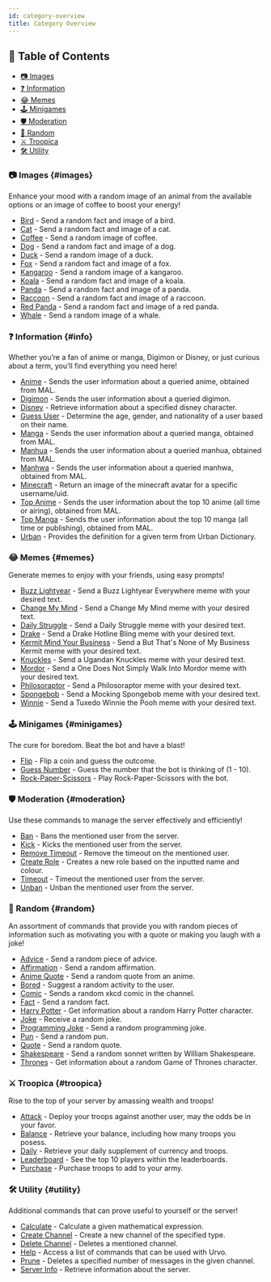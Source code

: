 ```yaml
---
id: category-overview
title: Category Overview
---
```


## 📖 Table of Contents

- [📷 Images](category-overview#images)
- [❓ Information](category-overview#information)
- [😂 Memes](category-overview#-memes)
- [🕹️ Minigames](category-overview#minigames)
- [🛡️ Moderation](category-overview#moderation)
- [🎲 Random](category-overview#random)
- [⚔️ Troopica](category-overview#troopica)
- [🛠️ Utility](category-overview#utility)

### 📷 Images {#images}

Enhance your mood with a random image of an animal from the available options or an image of coffee to boost your energy!

- [Bird](images/bird) - Send a random fact and image of a bird.
- [Cat](images/cat) - Send a random fact and image of a cat.
- [Coffee](images/coffee) - Send a random image of coffee.
- [Dog](images/dog) - Send a random fact and image of a dog.
- [Duck](images/duck) - Send a random image of a duck.
- [Fox](images/fox) - Send a random fact and image of a fox.
- [Kangaroo](images/kangaroo) - Send a random image of a kangaroo.
- [Koala](images/koala) - Send a random fact and image of a koala.
- [Panda](images/panda) - Send a random fact and image of a panda.
- [Raccoon](images/raccoon) - Send a random fact and image of a raccoon.
- [Red Panda](images/red-panda) - Send a random fact and image of a red panda.
- [Whale](images/whale) - Send a random image of a whale.

### ❓ Information {#info}

Whether you’re a fan of anime or manga, Digimon or Disney, or just curious about a term, you’ll find everything you need here!

- [Anime](info/anime) - Sends the user information about a queried anime, obtained from MAL.
- [Digimon](info/digimon) - Sends the user information about a queried digimon.
- [Disney](info/disney) - Retrieve information about a specified disney character.
- [Guess User](info/guess-user) - Determine the age, gender, and nationality of a user based on their name.
- [Manga](info/manga) - Sends the user information about a queried manga, obtained from MAL.
- [Manhua](info/manhua) - Sends the user information about a queried manhua, obtained from MAL.
- [Manhwa](info/manhwa) - Sends the user information about a queried manhwa, obtained from MAL.
- [Minecraft](info/minecraft) - Return an image of the minecraft avatar for a specific username/uid.
- [Top Anime](info/top-anime) - Sends the user information about the top 10 anime (all time or airing), obtained from MAL.
- [Top Manga](info/top-manga) - Sends the user information about the top 10 manga (all time or publishing), obtained from MAL.
- [Urban](info/urban) - Provides the definition for a given term from Urban Dictionary.

### 😂 Memes {#memes}

Generate memes to enjoy with your friends, using easy prompts!

- [Buzz Lightyear](memes/buzz) - Send a Buzz Lightyear Everywhere meme with your desired text.
- [Change My Mind](memes/change-my-mind) - Send a Change My Mind meme with your desired text.
- [Daily Struggle](memes/daily-struggle) - Send a Daily Struggle meme with your desired text.
- [Drake](memes/drake) - Send a Drake Hotline Bling meme with your desired text.
- [Kermit Mind Your Business](memes/kermit) - Send a But That's None of My Business Kermit meme with your desired text.
- [Knuckles](memes/knuckles) - Send a Ugandan Knuckles meme with your desired text.
- [Mordor](memes/mordor) - Send a One Does Not Simply Walk Into Mordor meme with your desired text.
- [Philosoraptor](memes/philosoraptor) - Send a Philosoraptor meme with your desired text.
- [Spongebob](memes/spongebob) - Send a Mocking Spongebob meme with your desired text.
- [Winnie](memes/winnie) - Send a Tuxedo Winnie the Pooh meme with your desired text.

### 🕹️ Minigames {#minigames}

The cure for boredom. Beat the bot and have a blast!

- [Flip](minigames/flip) - Flip a coin and guess the outcome.
- [Guess Number](minigames/guess-number) - Guess the number that the bot is thinking of (1 - 10).
- [Rock-Paper-Scissors](minigames/rps) - Play Rock-Paper-Scissors with the bot.

### 🛡️ Moderation {#moderation}

Use these commands to manage the server effectively and efficiently!

- [Ban](moderation/ban) - Bans the mentioned user from the server.
- [Kick](moderation/kick) - Kicks the mentioned user from the server.
- [Remove Timeout](moderation/remove-timeout) - Remove the timeout on the mentioned user.
- [Create Role](moderation/create-role) - Creates a new role based on the inputted name and colour.
- [Timeout](moderation/timeout) - Timeout the mentioned user from the server.
- [Unban](moderation/unban) - Unban the mentioned user from the server.

### 🎲 Random {#random}

An assortment of commands that provide you with random pieces of information such as motivating you with a quote or making you laugh with a joke!

- [Advice](random/advice) - Send a random piece of advice.
- [Affirmation](random/affirmation) - Send a random affirmation.
- [Anime Quote](random/anime-quote) - Send a random quote from an anime.
- [Bored](random/bored) - Suggest a random activity to the user.
- [Comic](random/comic) - Sends a random xkcd comic in the channel.
- [Fact](random/fact) - Send a random fact.
- [Harry Potter](random/harry-potter) - Get information about a random Harry Potter character.
- [Joke](random/joke) - Receive a random joke.
- [Programming Joke](random/programming-joke) - Send a random programming joke.
- [Pun](random/pun) - Send a random pun.
- [Quote](random/quote) - Send a random quote.
- [Shakespeare](random/shakespeare) - Send a random sonnet written by William Shakespeare.
- [Thrones](random/thrones) - Get information about a random Game of Thrones character.

### ⚔️ Troopica {#troopica}

Rise to the top of your server by amassing wealth and troops!

- [Attack](troopica/attack) - Deploy your troops against another user, may the odds be in your favor.
- [Balance](troopica/balance) - Retrieve your balance, including how many troops you posess.
- [Daily](troopica/daily) - Retrieve your daily supplement of currency and troops.
- [Leaderboard](troopica/leaderboard) - See the top 10 players within the leaderboards.
- [Purchase](troopica/purchase) - Purchase troops to add to your army.

### 🛠️ Utility {#utility}

Additional commands that can prove useful to yourself or the server!

- [Calculate](utility/calculate) - Calculate a given mathematical expression.
- [Create Channel](utility/create-channel) - Create a new channel of the specified type.
- [Delete Channel](utility/delete-channel) - Deletes a mentioned channel.
- [Help](utility/help) - Access a list of commands that can be used with Urvo.
- [Prune](utility/prune) - Deletes a specified number of messages in the given channel.
- [Server Info](utility/server-info) - Retrieve information about the server.

